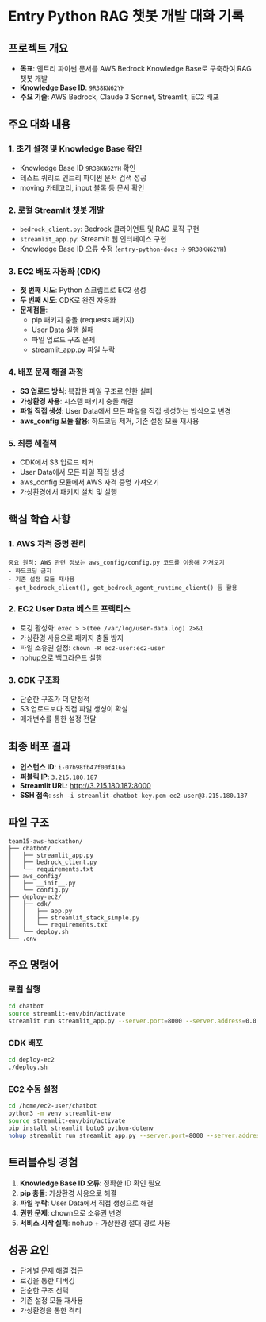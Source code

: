 # Entry Python RAG 챗봇 개발 대화 기록

## 프로젝트 개요
- **목표**: 엔트리 파이썬 문서를 AWS Bedrock Knowledge Base로 구축하여 RAG 챗봇 개발
- **Knowledge Base ID**: `9R38KN62YH`
- **주요 기술**: AWS Bedrock, Claude 3 Sonnet, Streamlit, EC2 배포

## 주요 대화 내용

### 1. 초기 설정 및 Knowledge Base 확인
- Knowledge Base ID `9R38KN62YH` 확인
- 테스트 쿼리로 엔트리 파이썬 문서 검색 성공
- moving 카테고리, input 블록 등 문서 확인

### 2. 로컬 Streamlit 챗봇 개발
- `bedrock_client.py`: Bedrock 클라이언트 및 RAG 로직 구현
- `streamlit_app.py`: Streamlit 웹 인터페이스 구현
- Knowledge Base ID 오류 수정 (`entry-python-docs` → `9R38KN62YH`)

### 3. EC2 배포 자동화 (CDK)
- **첫 번째 시도**: Python 스크립트로 EC2 생성
- **두 번째 시도**: CDK로 완전 자동화
- **문제점들**:
  - pip 패키지 충돌 (requests 패키지)
  - User Data 실행 실패
  - 파일 업로드 구조 문제
  - streamlit_app.py 파일 누락

### 4. 배포 문제 해결 과정
- **S3 업로드 방식**: 복잡한 파일 구조로 인한 실패
- **가상환경 사용**: 시스템 패키지 충돌 해결
- **파일 직접 생성**: User Data에서 모든 파일을 직접 생성하는 방식으로 변경
- **aws_config 모듈 활용**: 하드코딩 제거, 기존 설정 모듈 재사용

### 5. 최종 해결책
- CDK에서 S3 업로드 제거
- User Data에서 모든 파일 직접 생성
- aws_config 모듈에서 AWS 자격 증명 가져오기
- 가상환경에서 패키지 설치 및 실행

## 핵심 학습 사항

### 1. AWS 자격 증명 관리
```
중요 원칙: AWS 관련 정보는 aws_config/config.py 코드를 이용해 가져오기
- 하드코딩 금지
- 기존 설정 모듈 재사용
- get_bedrock_client(), get_bedrock_agent_runtime_client() 등 활용
```

### 2. EC2 User Data 베스트 프랙티스
- 로깅 활성화: `exec > >(tee /var/log/user-data.log) 2>&1`
- 가상환경 사용으로 패키지 충돌 방지
- 파일 소유권 설정: `chown -R ec2-user:ec2-user`
- nohup으로 백그라운드 실행

### 3. CDK 구조화
- 단순한 구조가 더 안정적
- S3 업로드보다 직접 파일 생성이 확실
- 매개변수를 통한 설정 전달

## 최종 배포 결과
- **인스턴스 ID**: `i-07b98fb47f00f416a`
- **퍼블릭 IP**: `3.215.180.187`
- **Streamlit URL**: http://3.215.180.187:8000
- **SSH 접속**: `ssh -i streamlit-chatbot-key.pem ec2-user@3.215.180.187`

## 파일 구조
```
team15-aws-hackathon/
├── chatbot/
│   ├── streamlit_app.py
│   ├── bedrock_client.py
│   └── requirements.txt
├── aws_config/
│   ├── __init__.py
│   └── config.py
├── deploy-ec2/
│   ├── cdk/
│   │   ├── app.py
│   │   ├── streamlit_stack_simple.py
│   │   └── requirements.txt
│   └── deploy.sh
└── .env
```

## 주요 명령어

### 로컬 실행
```bash
cd chatbot
source streamlit-env/bin/activate
streamlit run streamlit_app.py --server.port=8000 --server.address=0.0.0.0
```

### CDK 배포
```bash
cd deploy-ec2
./deploy.sh
```

### EC2 수동 설정
```bash
cd /home/ec2-user/chatbot
python3 -m venv streamlit-env
source streamlit-env/bin/activate
pip install streamlit boto3 python-dotenv
nohup streamlit run streamlit_app.py --server.port=8000 --server.address=0.0.0.0 > streamlit.log 2>&1 &
```

## 트러블슈팅 경험
1. **Knowledge Base ID 오류**: 정확한 ID 확인 필요
2. **pip 충돌**: 가상환경 사용으로 해결
3. **파일 누락**: User Data에서 직접 생성으로 해결
4. **권한 문제**: chown으로 소유권 변경
5. **서비스 시작 실패**: nohup + 가상환경 절대 경로 사용

## 성공 요인
- 단계별 문제 해결 접근
- 로깅을 통한 디버깅
- 단순한 구조 선택
- 기존 설정 모듈 재사용
- 가상환경을 통한 격리